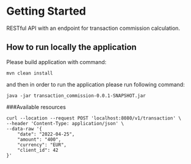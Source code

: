 # Getting Started

RESTful API with an endpoint for transaction commission calculation. 

## How to run locally the application

Please build application with command:
````
mvn clean install
````

and then in order to run the application please run following command:
```
java -jar transaction_commission-0.0.1-SNAPSHOT.jar   
```

###Available resources

```aidl
curl --location --request POST 'localhost:8080/v1/transaction' \
--header 'Content-Type: application/json' \
--data-raw '{
    "date": "2022-04-25",
    "amount": "400",
    "currency": "EUR",
    "client_id": 42
}'
```